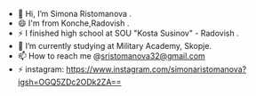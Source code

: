 - 👋 Hi, I’m Simona Ristomanova .
- 😄 I'm from Konche,Radovish .
- ⚡ I finished high school at SOU "Kosta Susinov" - Radovish .
- 🌱 I’m currently studying at Military Academy, Skopje.
- 📫 How to reach me @sristomanova32@gmail.com
- ⚡ instagram: https://www.instagram.com/simonaristomanova?igsh=OGQ5ZDc2ODk2ZA==


<!---
SimonaR07/SimonaR07 is a ✨ special ✨ repository because its `README.md` (this file) appears on your GitHub profile.
You can click the Preview link to take a look at your changes.
--->
